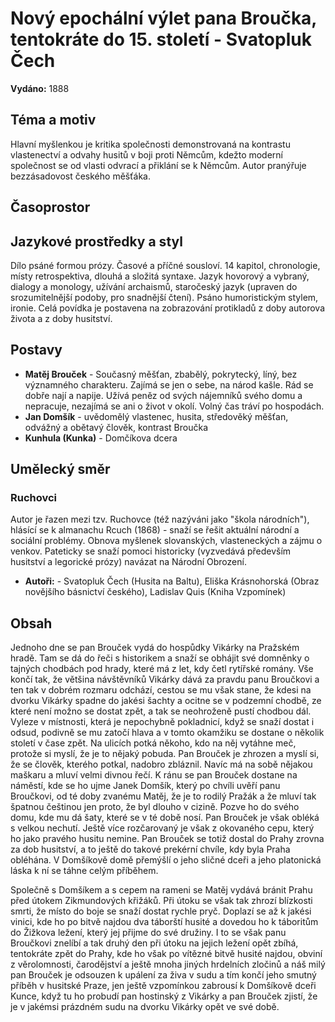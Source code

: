 # Nový epochální výlet pana Broučka, tentokráte do 15. století - Svatopluk Čech

**Vydáno:** 1888

## Téma a motiv

Hlavní myšlenkou je kritika společnosti demonstrovaná na kontrastu vlastenectví a odvahy husitů v boji proti Němcům, kdežto moderní společnost se od vlasti odvrací a přiklání se k Němcům. Autor pranýřuje bezzásadovost českého měšťáka.

## Časoprostor

## Jazykové prostředky a styl

Dílo psáné formou prózy. Časové a příčné sousloví. 14 kapitol, chronologie, místy retrospektiva, dlouhá a složitá syntaxe. Jazyk hovorový a vybraný, dialogy a monology, užívání archaismů, staročeský jazyk (upraven do srozumitelnější podoby, pro snadnější čtení). Psáno humoristickým stylem, ironie. Celá povídka je postavena na zobrazování protikladů z doby autorova života a z doby husitství.

## Postavy

- **Matěj Brouček** - Současný měšťan, zbabělý, pokrytecký, líný, bez významného charakteru. Zajímá se jen o sebe, na národ kašle. Rád se dobře nají a napije. Užívá peněz od svých nájemníků svého domu a nepracuje, nezajímá se ani o život v okolí. Volný čas tráví po hospodách.
- **Jan Domšík** - uvědomělý vlastenec, husita, středověký měšťan, odvážný a obětavý člověk, kontrast Broučka
- **Kunhula (Kunka)** - Domčíkova dcera

## Umělecký směr

### Ruchovci

Autor je řazen mezi tzv. Ruchovce (též nazýváni jako "škola národních"), hlásící se k almanachu Rcuch (1868) - snaží se řešit aktuální národní a sociální problémy. Obnova myšlenek slovanských, vlasteneckých a zájmu o venkov. Pateticky se snaží pomoci historicky (vyzvedává především husitství a legorické prózy) navázat na Národní Obrození.

- **Autoři:** - Svatopluk Čech (Husita na Baltu), Eliška Krásnohorská (Obraz novějšího básnictví českého), Ladislav Quis (Kniha Vzpomínek)

## Obsah

Jednoho dne se pan Brouček vydá do hospůdky Vikárky na Pražském hradě. Tam se dá do řeči s historikem a snaží se obhájit své domněnky o tajných chodbách pod hrady, které má z let, kdy četl rytířské romány. Vše končí tak, že většina návštěvníků Vikárky dává za pravdu panu Broučkovi a ten tak v dobrém rozmaru odchází, cestou se mu však stane, že kdesi na dvorku Vikárky spadne do jakési šachty a ocitne se v podzemní chodbě, ze které není možno se dostat zpět, a tak se neohroženě pustí chodbou dál. Vyleze v místnosti, která je nepochybně pokladnicí, když se snaží dostat i odsud, podivně se mu zatočí hlava a v tomto okamžiku se dostane o několik století v čase zpět. Na ulicích potká někoho, kdo na něj vytáhne meč, protože si myslí, že je to nějaký pobuda. Pan Brouček je zhrozen a myslí si, že se člověk, kterého potkal, nadobro zbláznil. Navíc má na sobě nějakou maškaru a mluví velmi divnou řečí. K ránu se pan Brouček dostane na náměstí, kde se ho ujme Janek Domšík, který po chvíli uvěří panu Broučkovi, od té doby zvanému Matěj, že je to rodilý Pražák a že mluví tak špatnou češtinou jen proto, že byl dlouho v cizině. Pozve ho do svého domu, kde mu dá šaty, které se v té době nosí. Pan Brouček je však obléká s velkou nechutí. Ještě více rozčarovaný je však z okovaného cepu, který ho jako pravého husitu nemine. Pan Brouček se totiž dostal do Prahy zrovna za dob husitství, a to ještě do takové prekérní chvíle, kdy byla Praha obléhána. V Domšíkově domě přemýšlí o jeho sličné dceři a jeho platonická láska k ní se táhne celým příběhem.

Společně s Domšíkem a s cepem na rameni se Matěj vydává bránit Prahu před útokem Zikmundových křižáků. Při útoku se však tak zhrozí blízkosti smrti, že místo do boje se snaží dostat rychle pryč. Doplazí se až k jakési vinici, kde ho po bitvě najdou dva táborští husité a dovedou ho k táboritům do Žižkova ležení, který jej přijme do své družiny. I to se však panu Broučkovi znelíbí a tak druhý den při útoku na jejich ležení opět zbíhá, tentokráte zpět do Prahy, kde ho však po vítězné bitvě husité najdou, obviní z věrolomnosti, čarodějství a ještě mnoha jiných hrdelních zločinů a náš milý pan Brouček je odsouzen k upálení za živa v sudu a tím končí jeho smutný příběh v husitské Praze, jen ještě vzpomínkou zabrousí k Domšíkově dceři Kunce, když tu ho probudí pan hostinský z Vikárky a pan Brouček zjistí, že je v jakémsi prázdném sudu na dvorku Vikárky opět ve své době.
